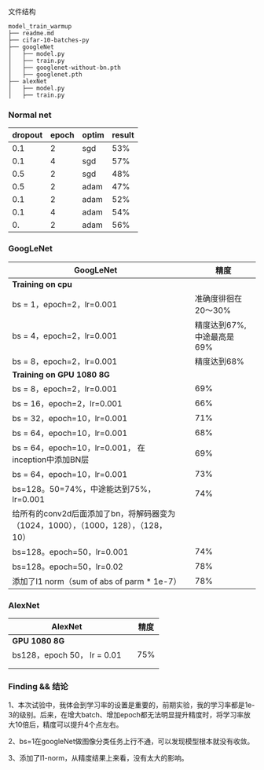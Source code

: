 文件结构

```
model_train_warmup
├── readme.md
├── cifar-10-batches-py
├── googleNet
│   ├── model.py
│   ├── train.py
│   ├── googlenet-without-bn.pth
│   ├── googlenet.pth
├── alexNet
│   ├── model.py
│   ├── train.py
```



### Normal net

|dropout|epoch|optim|result|
|  ----  | ----  |----|----|
|0.1|2|sgd|53%|
|0.1|4|sgd|57%|
|0.5|2|sgd|48%|
|0.5|2|adam|47%|
|0.1|2|adam|52%|
|0.1|4|adam|54%|
|0.|2|adam|56%|

### GoogLeNet
| GoogLeNet                                                    |      | 精度                      |
| ------------------------------------------------------------ | ---- | ------------------------- |
| **Training on cpu**                                          |      |                           |
| bs = 1，epoch=2，lr=0.001                                    |      | 准确度徘徊在20～30%       |
| bs = 4，epoch=2，lr=0.001                                    |      | 精度达到67%,中途最高是69% |
| bs = 8，epoch=2，lr=0.001                                    |      | 精度达到68%               |
| **Training on GPU 1080 8G**                                  |      |                           |
| bs = 8，epoch=2，lr=0.001                                    |      | 69%                       |
| bs = 16，epoch=2，lr=0.001                                   |      | 66%                       |
| bs = 32，epoch=10，lr=0.001                                  |      | 71%                       |
| bs = 64，epoch=10，lr=0.001                                  |      | 68%                       |
| bs = 64，epoch=10，lr=0.001， 在inception中添加BN层          |      | 69%                       |
| bs = 64，epoch=10，lr=0.001                                  |      | 73%                       |
| bs=128。50=74%，中途能达到75%，lr=0.001                      |      | 74%                       |
| 给所有的conv2d后面添加了bn，将解码器变为（1024，1000），（1000，128），（128，10） |      |                           |
| bs=128。epoch=50，lr=0.001                                   |      | 74%                       |
| bs=128。epoch=50，lr=0.02                                    |      | 78%                       |
| 添加了l1 norm（sum of abs of parm * 1e-7）                   |      | 78%                       |

### AlexNet

| AlexNet                     |      | 精度 |
| --------------------------- | ---- | ---- |
| **GPU 1080 8G**             |      |      |
| bs128，epoch 50， lr = 0.01 |      | 75%  |
|                             |      |      |
|                             |      |      |

### Finding && 结论
1、本次试验中，我体会到学习率的设置是重要的，前期实验，我的学习率都是1e-3的级别。后来，在增大batch、增加epoch都无法明显提升精度时，将学习率放大10倍后，精度可以提升4个点左右。

2、bs=1在googleNet做图像分类任务上行不通，可以发现模型根本就没有收敛。

3、添加了l1-norm，从精度结果上来看，没有太大的影响。
